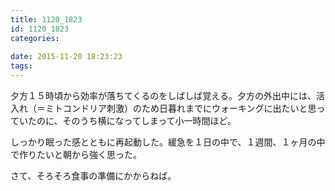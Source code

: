 ```yaml
---
title: 1120_1823
id: 1120_1823
categories:
   
date: 2015-11-20 18:23:23
tags:
---
```


夕方１５時頃から効率が落ちてくるのをしばしば覚える。夕方の外出中には、活入れ（＝ミトコンドリア刺激）のため日暮れまでにウォーキングに出たいと思っていたのに、そのうち横になってしまって小一時間ほど。

しっかり眠った感とともに再起動した。緩急を１日の中で、１週間、１ヶ月の中で作りたいと朝から強く思った。

さて、そろそろ食事の準備にかからねば。